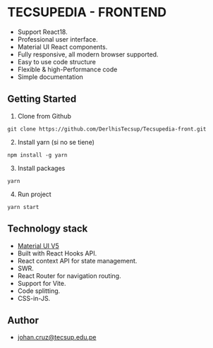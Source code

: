 # TECSUPEDIA - FRONTEND


- Support React18.
- Professional user interface.
- Material UI React components.
- Fully responsive, all modern browser supported.
- Easy to use code structure
- Flexible & high-Performance code
- Simple documentation

## Getting Started

1. Clone from Github

```
git clone https://github.com/DerlhisTecsup/Tecsupedia-front.git
```
2. Install yarn (si no se tiene)

```
npm install -g yarn
```
3. Install packages

```
yarn
```

4. Run project

```
yarn start
```


## Technology stack

- [Material UI V5](https://mui.com/core/)
- Built with React Hooks API.
- React context API for state management.
- SWR.
- React Router for navigation routing.
- Support for Vite.
- Code splitting.
- CSS-in-JS.

## Author

- johan.cruz@tecsup.edu.pe


